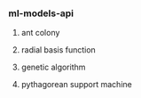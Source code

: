 ### ml-models-api

1. ant colony

2. radial basis function

3. genetic algorithm

4. pythagorean support machine